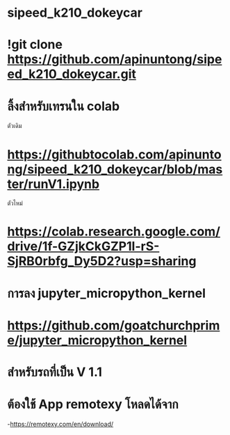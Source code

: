 # sipeed_k210_dokeycar
# !git clone https://github.com/apinuntong/sipeed_k210_dokeycar.git
# ลิ้งสำหรับเทรนใน colab 
ตัวเดิม
# https://githubtocolab.com/apinuntong/sipeed_k210_dokeycar/blob/master/runV1.ipynb
ตัวไหม่
# https://colab.research.google.com/drive/1f-GZjkCkGZP1l-rS-SjRB0rbfg_Dy5D2?usp=sharing
# การลง jupyter_micropython_kernel
# https://github.com/goatchurchprime/jupyter_micropython_kernel
# สำหรับรถที่เป็น V 1.1
# ต้องใช้ App remotexy โหลดได้จาก
-https://remotexy.com/en/download/
